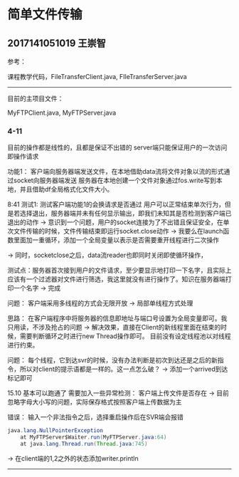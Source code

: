 # 简单文件传输

## 2017141051019 王崇智  

参考：

课程教学代码，FileTransferClient.java, FIleTransferServer.java

****

目前的主项目文件：

MyFTPClient.java, MyFTPServer.java



### 4-11

目前的操作都是线性的，且都是保证不出错的
server端只能保证用户的一次访问即操作请求

功能1： 客户端向服务器端发送文件，在本地借助data流将文件对象以流的形式通过socket向服务器端发送
服务器在本地创建一个文件对象通过fos.write写到本地，并且借助df全局格式化文件大小。

8:41 测试1:
测试客户端功能1的会换请求是否通过
用户可以正常结束单次行为，但是若选择退出，服务器端并未有任何显示输出，即我们未知其是否检测到客户端已退出的动作
-> 意识到一个问题，用户的socket连接为了不出错且保证安全，在单次文件传输的时候，文件传输结束即运行socket.close动作
-> 我要么在launch函数里面加一重循环，添加一个全局变量以表示是否需要重开线程进行二次操作

-> 同时，socketclose之后，data流reader也即同时关闭即使循环操作，

测试点：服务器首次接到用户的文件请求，至少要显示地打印一下名字，且实际上应该有一个过滤器对文件进行筛选，我这里就没有进行操作了。知识在服务器端打印一个名字
-> 完成

问题： 客户端采用多线程的方式会无限开放
-> 局部单线程方式处理

思路： 在客户端程序中将服务器的信息即地址与端口号设置为全局变量即可。我只用读，不涉及抢占的问题
-> 解决效果，直接在Client的新线程里面在结束的时候，需要判断循环之时进行new Thread操作即可。 目前没有设定线程池以对线程进行约束。

问题： 每个线程，它到达svr的时候，没有办法判断是初次到达还是之后的新指令，所以对client的提示语都是一样的。这一点怎么破？
-> 添加一个arrived到达标记即可

15.10 基本可以跑通了
需要加入一些异常检测：
客户端上传文件是否存在
-> 目前忽略字母大小写的问题，实际保存格式按照客户端上传数据为主

错误： 输入一个非法指令之后，选择重启操作后在SVR端会报错
```java
java.lang.NullPointerException
    at MyFTPServer$Waiter.run(MyFTPServer.java:64)
    at java.lang.Thread.run(Thread.java:745)
```
  -> 在client端的1,2之外的状态添加writer.println


****
